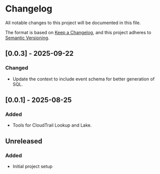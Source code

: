 # Changelog

All notable changes to this project will be documented in this file.

The format is based on [Keep a Changelog](https://keepachangelog.com/en/1.0.0/),
and this project adheres to [Semantic Versioning](https://semver.org/spec/v2.0.0.html).

## [0.0.3] - 2025-09-22

### Changed

- Update the context to include event schema for better generation of SQL.

## [0.0.1] - 2025-08-25

### Added

- Tools for CloudTrail Lookup and Lake.

## Unreleased

### Added

- Initial project setup
